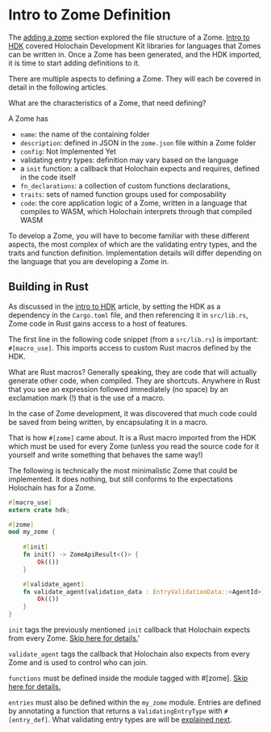 # Intro to Zome Definition

The [adding a zome](./adding_a_zome.md) section explored the file structure of a Zome. [Intro to HDK](./intro_to_hdk.md) covered Holochain Development Kit libraries for languages that Zomes can be written in. Once a Zome has been generated, and the HDK imported, it is time to start adding definitions to it.

There are multiple aspects to defining a Zome. They will each be covered in detail in the following articles.

What are the characteristics of a Zome, that need defining?

A Zome has
- `name`: the name of the containing folder
- `description`: defined in JSON in the `zome.json` file within a Zome folder
- `config`: Not Implemented Yet
- validating entry types: definition may vary based on the language
- a `init` function: a callback that Holochain expects and requires, defined in the code itself
- `fn_declarations`: a collection of custom functions declarations,
- `traits`: sets of named function groups used for composability
- `code`: the core application logic of a Zome, written in a language that compiles to WASM, which Holochain interprets through that compiled WASM

To develop a Zome, you will have to become familiar with these different aspects, the most complex of which are the validating entry types, and the traits and function definition. Implementation details will differ depending on the language that you are developing a Zome in.

## Building in Rust

As discussed in the [intro to HDK](./intro_to_hdk.md) article, by setting the HDK as a dependency in the `Cargo.toml` file, and then referencing it in `src/lib.rs`, Zome code in Rust gains access to a host of features.

The first line in the following code snippet (from a `src/lib.rs`) is important: `#[macro_use]`. This imports access to custom Rust macros defined by the HDK.

What are Rust macros? Generally speaking, they are code that will actually generate other code, when compiled. They are shortcuts. Anywhere in Rust that you see an expression followed immediately (no space) by an exclamation mark (!) that is the use of a macro.

In the case of Zome development, it was discovered that much code could be saved from being written, by encapsulating it in a macro.

That is how `#[zome]` came about. It is a Rust macro imported from the HDK which must be used for every Zome (unless you read the source code for it yourself and write something that behaves the same way!)

The following is technically the most minimalistic Zome that could be implemented. It does nothing, but still conforms to the expectations Holochain has for a Zome.

```rust
#[macro_use]
extern crate hdk;

#[zome]
mod my_zome {
    
    #[init]
    fn init() -> ZomeApiResult<()> {
        Ok(())
    }

    #[validate_agent]
    fn validate_agent(validation_data : EntryValidationData::<AgentId>) -> ZomeApiResult {
        Ok(())
    }
}
```

`init` tags the previously mentioned `init` callback that Holochain expects from every Zome. [Skip here for details.](./init.md)'

`validate_agent` tags the callback that Holochain also expects from every Zome and is used to control who can join.

`functions` must be defined inside the module tagged with #[zome]. [Skip here for details.](./zome_functions.md)

`entries` must also be defined within the `my_zome` module. Entries are defined by annotating a function that returns a `ValidatingEntryType` with `#[entry_def]`. What validating entry types are will be [explained next](./entry_type_definitions.md).
